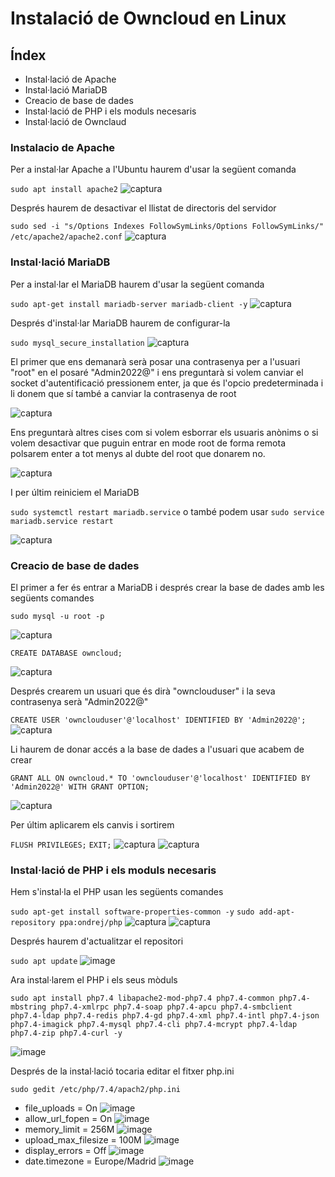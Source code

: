 # Instalació de Owncloud en Linux

## Índex

* Instal·lació de Apache
* Instal·lació MariaDB
* Creacio de base de dades
* Instal·lació de PHP i els moduls necesaris
* Instal·lació de Ownclaud


### Instalacio de Apache

Per a instal·lar Apache a l'Ubuntu haurem d'usar la següent comanda

`sudo apt install apache2`
![captura](activitat2-1.png)

Després haurem de desactivar el llistat de directoris del servidor

`sudo sed -i "s/Options Indexes FollowSymLinks/Options FollowSymLinks/" /etc/apache2/apache2.conf`
![captura](activitat2-2.png)

### Instal·lació MariaDB

Per a instal·lar el MariaDB haurem d'usar la següent comanda

`sudo apt-get install mariadb-server mariadb-client -y`
![captura](activitat2-3.png)

Després d'instal·lar MariaDB haurem de configurar-la

`sudo mysql_secure_installation`
![captura](activitat2-4.png)

El primer que ens demanarà serà posar una contrasenya per a l'usuari "root" en el posaré "Admin2022@"
i ens preguntarà si volem canviar el socket d'autentificació pressionem enter, ja que és l'opcio predeterminada i li donem que sí també a canviar la contrasenya de root

![captura](activitat2-5.png)

Ens preguntarà altres cises com si volem esborrar els usuaris anònims o si volem desactivar que puguin entrar en mode root de forma remota polsarem enter a tot menys al dubte del root que donarem no.

![captura](activitat2-6.png)

I per últim reiniciem el MariaDB

`sudo systemctl restart mariadb.service` o també podem usar `sudo service mariadb.service restart`

![captura](activitat2-7.png)

### Creacio de base de dades


El primer a fer és entrar a MariaDB i després crear la base de dades amb les següents comandes

`sudo mysql -u root -p`

![captura](activitat2-8.png)

`CREATE DATABASE owncloud;`

![captura](activitat2-9.png)

Després crearem un usuari que és dirà "ownclouduser" i la seva contrasenya serà "Admin2022@"

`CREATE USER 'ownclouduser'@'localhost' IDENTIFIED BY 'Admin2022@';`
![captura](activitat2-10.png)

Li haurem de donar accés a la base de dades a l'usuari que acabem de crear

`GRANT ALL ON owncloud.* TO 'ownclouduser'@'localhost' IDENTIFIED BY 'Admin2022@' WITH GRANT OPTION;`

![captura](activitat2-11.png)

Per últim aplicarem els canvis i sortirem

`FLUSH PRIVILEGES;`
`EXIT;`
![captura](activitat2-12.png)
![captura](activitat2-13.png)


### Instal·lació de PHP i els moduls necesaris

Hem s'instal·la el PHP usan les següents comandes

`sudo apt-get install software-properties-common -y`
`sudo add-apt-repository ppa:ondrej/php`
![captura](activitat2-14.png)
![captura](activitat2-15.png)

Després haurem d'actualitzar el repositori

`sudo apt update`
![image](activitat2-16.png)

Ara instal·larem el PHP i els seus mòduls

`sudo apt install php7.4 libapache2-mod-php7.4 php7.4-common php7.4-mbstring php7.4-xmlrpc php7.4-soap php7.4-apcu php7.4-smbclient php7.4-ldap php7.4-redis php7.4-gd php7.4-xml php7.4-intl php7.4-json php7.4-imagick php7.4-mysql php7.4-cli php7.4-mcrypt php7.4-ldap php7.4-zip php7.4-curl -y`

![image](activitat2-17.png)

Després de la instal·lació tocaria editar el fitxer php.ini

`sudo gedit /etc/php/7.4/apach2/php.ini`
* file_uploads = On
![image](activitat2-18.png)
* allow_url_fopen = On
![image](activitat2-19.png)
* memory_limit = 256M
![image](activitat2-20.png)
* upload_max_filesize = 100M
![image](activitat2-21.png)
* display_errors = Off
![image](activitat2-22.png)
* date.timezone = Europe/Madrid
![image](activitat2-23.png)

